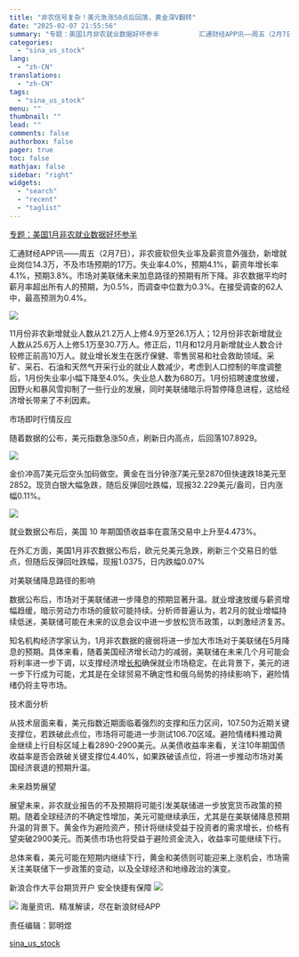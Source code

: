 ```yaml
---
title: "非农信号复杂！美元急涨50点后回落，黄金深V翻转"
date: "2025-02-07 21:55:56"
summary: "专题：美国1月非农就业数据好坏参半          汇通财经APP讯——周五（2月7日），非..."
categories:
  - "sina_us_stock"
lang:
  - "zh-CN"
translations:
  - "zh-CN"
tags:
  - "sina_us_stock"
menu: ""
thumbnail: ""
lead: ""
comments: false
authorbox: false
pager: true
toc: false
mathjax: false
sidebar: "right"
widgets:
  - "search"
  - "recent"
  - "taglist"
---
```


[专题：美国1月非农就业数据好坏参半](https://finance.sina.com.cn/zt_d/fn202501)









汇通财经APP讯——周五（2月7日），非农疲软但失业率及薪资意外强劲，新增就业岗位14.3万，不及市场预期的17万。失业率4.0%，预期4.1%，薪资年增长率4.1%，预期3.8%。市场对美联储未来加息路径的预期有所下降。非农数据平均时薪月率超出所有人的预期，为0.5%，而调查中位数为0.3%。在接受调查的62人中，最高预测为0.4%。

![](//n.sinaimg.cn/spider20250207/414/w748h466/20250207/7107-ba59017a1be16f8aa0dcf12d1c6723c4.png)

11月份非农新增就业人数从21.2万人上修4.9万至26.1万人；12月份非农新增就业人数从25.6万人上修5.1万至30.7万人。修正后，11月和12月月新增就业人数合计较修正前高10万人。就业增长发生在医疗保健、零售贸易和社会救助领域。采矿、采石、石油和天然气开采行业的就业人数减少，考虑到人口控制的年度调整后，1月份失业率小幅下降至4.0%。失业总人数为680万。1月份招聘速度放缓，因野火和暴风雪抑制了一些行业的发展，同时美联储暗示将暂停降息进程，这给经济增长带来了不利因素。

市场即时行情反应

随着数据的公布，美元指数急涨50点，刷新日内高点，后回落107.8929。

![](//n.sinaimg.cn/spider20250207/640/w814h626/20250207/650d-bfa505f6007cbdbb9a40232dfbff652d.png)

金价冲高7美元后空头加码做空。黄金在当分钟涨7美元至2870但快速跌18美元至2852。现货白银大幅急跌，随后反弹回吐跌幅，现报32.229美元/盎司，日内涨幅0.11%。

![](//n.sinaimg.cn/spider20250207/641/w815h626/20250207/3f2c-374acbf23ec18b1bbb13e286b6b3c687.png)

就业数据公布后，美国 10 年期国债收益率在震荡交易中上升至4.473%。

在外汇方面，美国1月非农数据公布后，欧元兑美元急跌，刷新三个交易日的低点，但随后反弹回吐跌幅，现报1.0375，日内跌幅0.07%

对美联储降息路径的影响

数据公布后，市场对于美联储进一步降息的预期显著升温。就业增速放缓与薪资增幅趋缓，暗示劳动力市场的疲软可能持续。分析师普遍认为，若2月的就业增幅持续低迷，美联储可能在未来的议息会议中进一步放松货币政策，以刺激经济复苏。

知名机构经济学家认为，1月非农数据的疲弱将进一步加大市场对于美联储在5月降息的预期。具体来看，随着美国经济增长动力的减弱，美联储在未来几个月可能会将利率进一步下调，以支撑经济增[长和](https://stock.finance.sina.com.cn/usstock/quotes/CKHUY.html)确保就业市场稳定。在此背景下，美元的进一步下行成为可能，尤其是在全球贸易不确定性和俄乌局势的持续影响下，避险情绪仍将主导市场。

技术面分析

从技术层面来看，美元指数近期面临着强烈的支撑和压力区间，107.50为近期关键支撑位，若跌破此点位，市场将可能进一步测试106.70区域。避险情绪料推动黄金继续上行目标区域上看2890-2900美元。从美债收益率来看，关注10年期国债收益率是否会跌破关键支撑位4.40%，如果跌破该点位，将进一步推动市场对美国经济衰退的预期升温。

未来趋势展望

展望未来，非农就业报告的不及预期将可能引发美联储进一步放宽货币政策的预期。随着全球经济的不确定性增加，美元可能继续承压，尤其是在美联储降息预期升温的背景下。黄金作为避险资产，预计将继续受益于投资者的需求增长，价格有望突破2900美元。而美债市场也将受益于避险资金流入，收益率可能继续下行。

总体来看，美元可能在短期内继续下行，黄金和美债则可能迎来上涨机会，市场需关注美联储下一步政策的变动，以及全球经济和地缘政治的演变。



新浪合作大平台期货开户 安全快捷有保障
![](https://n.sinaimg.cn/finance/transform/340/w170h170/20220415/bd6a-a2376d5226aaa796dfdca62b1d9b1fcb.png)








![](//n.sinaimg.cn/finance/cece9e13/20240627/655959900_20240627.png)
海量资讯、精准解读，尽在新浪财经APP



责任编辑：郭明煜

[sina_us_stock](https://finance.sina.com.cn/stock/usstock/c/2025-02-07/doc-ineispiy7411326.shtml)

